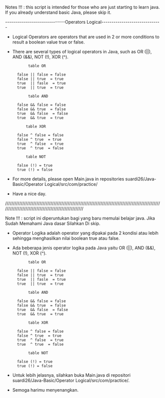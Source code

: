 Notes !!! : this script is intended for those who are just starting to learn java. If you already understand basic Java, please skip it.

------------------------------Operators Logical------------------------------

- Logical Operators are operators that are used in 2 or more conditions to result a boolean value true or false.

- There are several types of logical operators in Java, such as OR (||), AND (&&), NOT (!), XOR (^).

             table OR

        false || false = false
        false || true  = true
        true  || fasle  = true
        true  || true  = true
        
             table AND

        false && false = false
        false && true  = false
        true  && false  = false
        true  && true  = true

            table XOR

        false ^ false = false
        false ^ true  = true
        true  ^ false  = true
        true  ^ true  = false

            table NOT
            
        false (!) = true
        true (!) = false
        
        
        
- For more details, please open Main.java in repositories suardi26/Java-Basic/Operator Logical/src/com/practice/
     
- Have a nice day.

/////////////////////////////////////////////////////////////////////////////////////////////////////////////////////////////////////////////////////

Note !!! : script ini diperuntukan bagi yang baru memulai belajar java. Jika Sudah Memahami Java dasar Silahkan Di skip.

- Operator Logika adalah operator yang dipakai pada 2 kondisi atau lebih sehingga menghasilkan nilai boolean true atau false.

- Ada beberapa jenis operator logika pada Java yaitu OR (||), AND (&&), NOT (!), XOR (^).
   
             table OR

        false || false = false
        false || true  = true
        true  || fasle  = true
        true  || true  = true
        
             table AND

        false && false = false
        false && true  = false
        true  && false  = false
        true  && true  = true

             table XOR

        false ^ false = false
        false ^ true  = true
        true  ^ false  = true
        true  ^ true  = false

             table NOT
            
        false (!) = true
        true (!) = false
        
- Untuk lebih jelasnya, silahkan buka Main.java di repositori suardi26/Java-Basic/Operator Logical/src/com/practice/.

- Semoga harimu menyenangkan.
